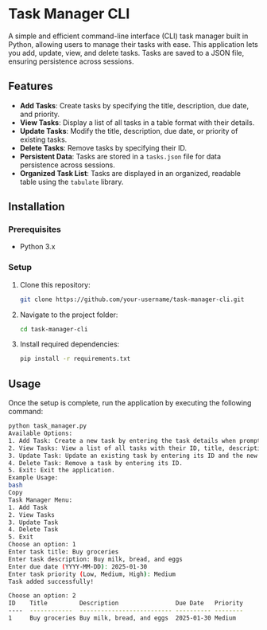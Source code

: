 # Task Manager CLI

A simple and efficient command-line interface (CLI) task manager built in Python, allowing users to manage their tasks with ease. This application lets you add, update, view, and delete tasks. Tasks are saved to a JSON file, ensuring persistence across sessions.

## Features
- **Add Tasks**: Create tasks by specifying the title, description, due date, and priority.
- **View Tasks**: Display a list of all tasks in a table format with their details.
- **Update Tasks**: Modify the title, description, due date, or priority of existing tasks.
- **Delete Tasks**: Remove tasks by specifying their ID.
- **Persistent Data**: Tasks are stored in a `tasks.json` file for data persistence across sessions.
- **Organized Task List**: Tasks are displayed in an organized, readable table using the `tabulate` library.

## Installation

### Prerequisites
- Python 3.x

### Setup
1. Clone this repository:
    ```bash
    git clone https://github.com/your-username/task-manager-cli.git
    ```
2. Navigate to the project folder:
    ```bash
    cd task-manager-cli
    ```
3. Install required dependencies:
    ```bash
    pip install -r requirements.txt
    ```

## Usage

Once the setup is complete, run the application by executing the following command:

```bash
python task_manager.py
Available Options:
1. Add Task: Create a new task by entering the task details when prompted.
2. View Tasks: View a list of all tasks with their ID, title, description, due date, and priority.
3. Update Task: Update an existing task by entering its ID and the new values.
4. Delete Task: Remove a task by entering its ID.
5. Exit: Exit the application.
Example Usage:
bash
Copy
Task Manager Menu:
1. Add Task
2. View Tasks
3. Update Task
4. Delete Task
5. Exit
Choose an option: 1
Enter task title: Buy groceries
Enter task description: Buy milk, bread, and eggs
Enter due date (YYYY-MM-DD): 2025-01-30
Enter task priority (Low, Medium, High): Medium
Task added successfully!

Choose an option: 2
ID    Title         Description                Due Date   Priority
----  ------------  -------------------------- ---------- --------
1     Buy groceries Buy milk, bread, and eggs  2025-01-30 Medium
